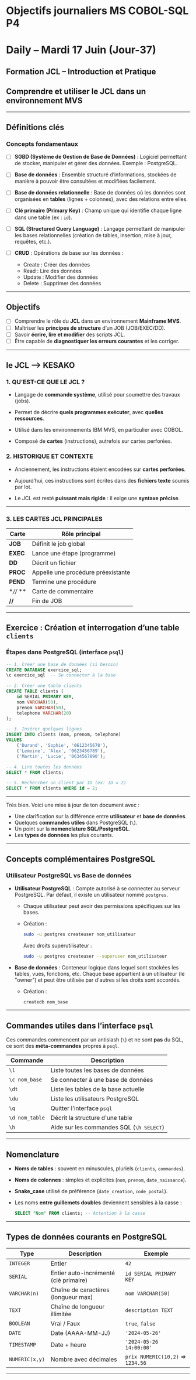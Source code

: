 # Objectifs journaliers MS COBOL-SQL P4

# Daily – Mardi 17 Juin (Jour-37)


##  Formation JCL – Introduction et Pratique
##  Comprendre et utiliser le JCL dans un environnement MVS

---

## Définitions clés

### Concepts fondamentaux

* [ ] **SGBD (Système de Gestion de Base de Données)** : Logiciel permettant de stocker, manipuler et gérer des données. Exemple : PostgreSQL.
* [ ] **Base de données** : Ensemble structuré d’informations, stockées de manière à pouvoir être consultées et modifiées facilement.
* [ ] **Base de données relationnelle** : Base de données où les données sont organisées en **tables** (lignes + colonnes), avec des relations entre elles.
* [ ] **Clé primaire (Primary Key)** : Champ unique qui identifie chaque ligne dans une table (ex : `id`).
* [ ] **SQL (Structured Query Language)** : Langage permettant de manipuler les bases relationnelles (création de tables, insertion, mise à jour, requêtes, etc.).
* [ ] **CRUD** : Opérations de base sur les données :

  * Create : Créer des données
  * Read   : Lire des données
  * Update : Modifier des données
  * Delete : Supprimer des données

---

## Objectifs

* [ ] Comprendre le rôle du **JCL** dans un environnement **Mainframe MVS**.
* [ ] Maîtriser les **principes de structure** d’un JOB (JOB/EXEC/DD).
* [ ] Savoir **écrire, lire et modifier** des scripts JCL.
* [ ] Être capable de **diagnostiquer les erreurs courantes** et les corriger.

---

## le JCL --> KESAKO 

### 1. QU’EST-CE QUE LE JCL ?

* Langage de **commande système**, utilisé pour soumettre des travaux (jobs).

* Permet de décrire **quels programmes exécuter**, avec **quelles ressources**.

* Utilisé dans les environnements IBM MVS, en particulier avec COBOL.

* Composé de **cartes** (instructions), autrefois sur cartes perforées.


### 2. HISTORIQUE ET CONTEXTE

* Anciennement, les instructions étaient encodées sur **cartes perforées**.

* Aujourd’hui, ces instructions sont écrites dans des **fichiers texte** soumis par lot.

* Le JCL est resté **puissant mais rigide** : il exige une **syntaxe précise**.

---

### 3. LES CARTES JCL PRINCIPALES

| Carte       | Rôle principal                     |
| ----------- | ---------------------------------- |
| **JOB**     | Définit le job global              |
| **EXEC**    | Lance une étape (programme)        |
| **DD**      | Décrit un fichier                  |
| **PROC**    | Appelle une procédure préexistante |
| **PEND**    | Termine une procédure              |
| \**//* \*\* | Carte de commentaire               |
| **//**      | Fin de JOB                         |


---


## Exercice : Création et interrogation d’une table `clients`

### Étapes dans PostgreSQL (interface `psql`)

```sql
-- 1. Créer une base de données (si besoin)
CREATE DATABASE exercice_sql;
\c exercice_sql  -- Se connecter à la base

-- 2. Créer une table clients
CREATE TABLE clients (
    id SERIAL PRIMARY KEY,
    nom VARCHAR(50),
    prenom VARCHAR(50),
    telephone VARCHAR(20)
);

-- 3. Insérer quelques lignes
INSERT INTO clients (nom, prenom, telephone)
VALUES 
    ('Durand', 'Sophie', '0612345678'),
    ('Lemoine', 'Alex', '0623456789'),
    ('Martin', 'Lucie', '0634567890');

-- 4. Lire toutes les données
SELECT * FROM clients;

-- 5. Rechercher un client par ID (ex: ID = 2)
SELECT * FROM clients WHERE id = 2;
```

---


Très bien. Voici une mise à jour de ton document avec :

* Une clarification sur la différence entre **utilisateur** et **base de données**.
* Quelques **commandes utiles** dans PostgreSQL (`\`).
* Un point sur la **nomenclature SQL/PostgreSQL**.
* Les **types de données** les plus courants.

---

## Concepts complémentaires PostgreSQL

### Utilisateur PostgreSQL vs Base de données

* **Utilisateur PostgreSQL** : Compte autorisé à se connecter au serveur PostgreSQL. Par défaut, il existe un utilisateur nommé `postgres`.

  * Chaque utilisateur peut avoir des permissions spécifiques sur les bases.
  * Création :

    ```bash
    sudo -u postgres createuser nom_utilisateur
    ```

    Avec droits superutilisateur :

    ```bash
    sudo -u postgres createuser --superuser nom_utilisateur
    ```

* **Base de données** : Conteneur logique dans lequel sont stockées les tables, vues, fonctions, etc.
  Chaque base appartient à un utilisateur (le "owner") et peut être utilisée par d'autres si les droits sont accordés.

  * Création :

    ```bash
    createdb nom_base
    ```

---

## Commandes utiles dans l’interface `psql`

Ces commandes commencent par un antislash (`\`) et ne sont **pas** du SQL, ce sont des **méta-commandes** propres à `psql`.

| Commande       | Description                              |
| -------------- | ---------------------------------------- |
| `\l`           | Liste toutes les bases de données        |
| `\c nom_base`  | Se connecter à une base de données       |
| `\dt`          | Liste les tables de la base actuelle     |
| `\du`          | Liste les utilisateurs PostgreSQL        |
| `\q`           | Quitter l'interface `psql`               |
| `\d nom_table` | Décrit la structure d'une table          |
| `\h`           | Aide sur les commandes SQL (`\h SELECT`) |

---

## Nomenclature 

* **Noms de tables** : souvent en minuscules, pluriels (`clients`, `commandes`).
* **Noms de colonnes** : simples et explicites (`nom`, `prenom`, `date_naissance`).
* **Snake\_case** utilisé de préférence (`date_creation`, `code_postal`).
* Les noms **entre guillemets doubles** deviennent sensibles à la casse :

  ```sql
  SELECT "Nom" FROM clients; -- Attention à la casse
  ```

---

## Types de données courants en PostgreSQL

| Type           | Description                           | Exemple                           |
| -------------- | ------------------------------------- | --------------------------------- |
| `INTEGER`      | Entier                                | `42`                              |
| `SERIAL`       | Entier auto-incrémenté (clé primaire) | `id SERIAL PRIMARY KEY`           |
| `VARCHAR(n)`   | Chaîne de caractères (longueur max)   | `nom VARCHAR(50)`                 |
| `TEXT`         | Chaîne de longueur illimitée          | `description TEXT`                |
| `BOOLEAN`      | Vrai / Faux                           | `true`, `false`                   |
| `DATE`         | Date (AAAA-MM-JJ)                     | `'2024-05-26'`                    |
| `TIMESTAMP`    | Date + heure                          | `'2024-05-26 14:00:00'`           |
| `NUMERIC(x,y)` | Nombre avec décimales                 | `prix NUMERIC(10,2)` => `1234.56` |

---
